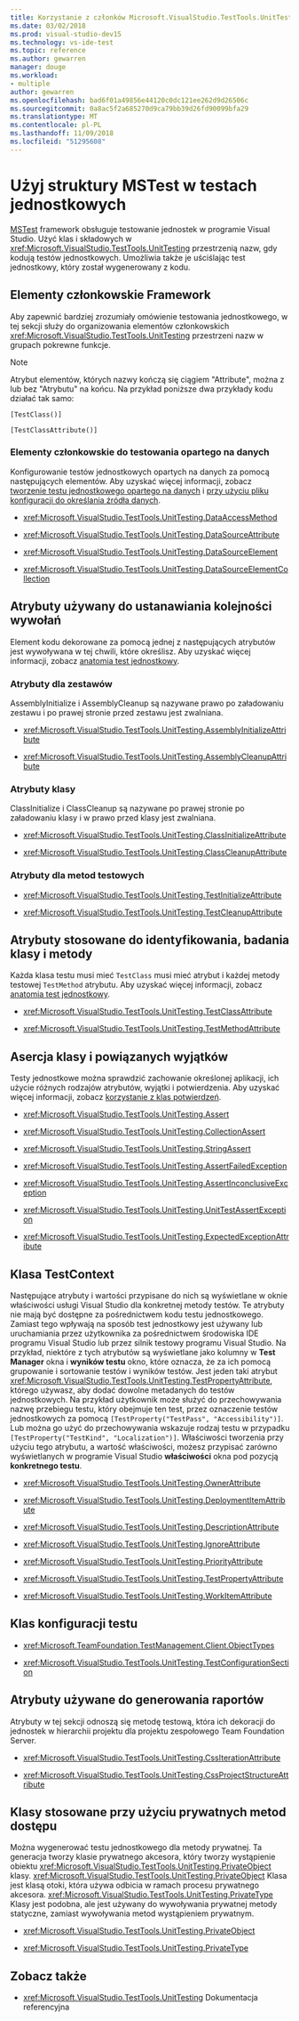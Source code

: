 ```yaml
---
title: Korzystanie z członków Microsoft.VisualStudio.TestTools.UnitTesting w testach jednostkowych
ms.date: 03/02/2018
ms.prod: visual-studio-dev15
ms.technology: vs-ide-test
ms.topic: reference
ms.author: gewarren
manager: douge
ms.workload:
- multiple
author: gewarren
ms.openlocfilehash: bad6f01a49856e44120c0dc121ee262d9d26506c
ms.sourcegitcommit: 0a8ac5f2a685270d9ca79bb39d26fd90099bfa29
ms.translationtype: MT
ms.contentlocale: pl-PL
ms.lasthandoff: 11/09/2018
ms.locfileid: "51295608"
---
```

# <a name="use-the-mstest-framework-in-unit-tests"></a>Użyj struktury MSTest w testach jednostkowych

[MSTest](<xref:Microsoft.VisualStudio.TestTools.UnitTesting>) framework obsługuje testowanie jednostek w programie Visual Studio. Użyć klas i składowych w <xref:Microsoft.VisualStudio.TestTools.UnitTesting> przestrzenią nazw, gdy kodują testów jednostkowych. Umożliwia także je uściślając test jednostkowy, który został wygenerowany z kodu.

## <a name="framework-members"></a>Elementy członkowskie Framework

Aby zapewnić bardziej zrozumiały omówienie testowania jednostkowego, w tej sekcji służy do organizowania elementów członkowskich <xref:Microsoft.VisualStudio.TestTools.UnitTesting> przestrzeni nazw w grupach pokrewne funkcje.

> [!NOTE]
> Atrybut elementów, których nazwy kończą się ciągiem "Attribute", można z lub bez "Atrybutu" na końcu. Na przykład poniższe dwa przykłady kodu działać tak samo:
>
> `[TestClass()]`
>
> `[TestClassAttribute()]`

### <a name="members-used-for-data-driven-testing"></a>Elementy członkowskie do testowania opartego na danych

Konfigurowanie testów jednostkowych opartych na danych za pomocą następujących elementów. Aby uzyskać więcej informacji, zobacz [tworzenie testu jednostkowego opartego na danych](../test/how-to-create-a-data-driven-unit-test.md) i [przy użyciu pliku konfiguracji do określania źródła danych](../test/walkthrough-using-a-configuration-file-to-define-a-data-source.md).

- <xref:Microsoft.VisualStudio.TestTools.UnitTesting.DataAccessMethod>

- <xref:Microsoft.VisualStudio.TestTools.UnitTesting.DataSourceAttribute>

- <xref:Microsoft.VisualStudio.TestTools.UnitTesting.DataSourceElement>

- <xref:Microsoft.VisualStudio.TestTools.UnitTesting.DataSourceElementCollection>

## <a name="attributes-used-to-establish-a-calling-order"></a>Atrybuty używany do ustanawiania kolejności wywołań

Element kodu dekorowane za pomocą jednej z następujących atrybutów jest wywoływana w tej chwili, które określisz. Aby uzyskać więcej informacji, zobacz [anatomia test jednostkowy](https://msdn.microsoft.com/a03d1ee7-9999-4e7c-85df-7d9073976144).

### <a name="attributes-for-assemblies"></a>Atrybuty dla zestawów

AssemblyInitialize i AssemblyCleanup są nazywane prawo po załadowaniu zestawu i po prawej stronie przed zestawu jest zwalniana.

- <xref:Microsoft.VisualStudio.TestTools.UnitTesting.AssemblyInitializeAttribute>

- <xref:Microsoft.VisualStudio.TestTools.UnitTesting.AssemblyCleanupAttribute>

### <a name="attributes-for-classes"></a>Atrybuty klasy

ClassInitialize i ClassCleanup są nazywane po prawej stronie po załadowaniu klasy i w prawo przed klasy jest zwalniana.

- <xref:Microsoft.VisualStudio.TestTools.UnitTesting.ClassInitializeAttribute>

- <xref:Microsoft.VisualStudio.TestTools.UnitTesting.ClassCleanupAttribute>

### <a name="attributes-for-test-methods"></a>Atrybuty dla metod testowych

- <xref:Microsoft.VisualStudio.TestTools.UnitTesting.TestInitializeAttribute>

- <xref:Microsoft.VisualStudio.TestTools.UnitTesting.TestCleanupAttribute>

## <a name="attributes-used-to-identify-test-classes-and-methods"></a>Atrybuty stosowane do identyfikowania, badania klasy i metody

Każda klasa testu musi mieć `TestClass` musi mieć atrybut i każdej metody testowej `TestMethod` atrybutu. Aby uzyskać więcej informacji, zobacz [anatomia test jednostkowy](https://msdn.microsoft.com/a03d1ee7-9999-4e7c-85df-7d9073976144).

- <xref:Microsoft.VisualStudio.TestTools.UnitTesting.TestClassAttribute>

- <xref:Microsoft.VisualStudio.TestTools.UnitTesting.TestMethodAttribute>

## <a name="assert-classes-and-related-exceptions"></a>Asercja klasy i powiązanych wyjątków

Testy jednostkowe można sprawdzić zachowanie określonej aplikacji, ich użycie różnych rodzajów atrybutów, wyjątki i potwierdzenia. Aby uzyskać więcej informacji, zobacz [korzystanie z klas potwierdzeń](../test/using-the-assert-classes.md).

- <xref:Microsoft.VisualStudio.TestTools.UnitTesting.Assert>

- <xref:Microsoft.VisualStudio.TestTools.UnitTesting.CollectionAssert>

- <xref:Microsoft.VisualStudio.TestTools.UnitTesting.StringAssert>

- <xref:Microsoft.VisualStudio.TestTools.UnitTesting.AssertFailedException>

- <xref:Microsoft.VisualStudio.TestTools.UnitTesting.AssertInconclusiveException>

- <xref:Microsoft.VisualStudio.TestTools.UnitTesting.UnitTestAssertException>

- <xref:Microsoft.VisualStudio.TestTools.UnitTesting.ExpectedExceptionAttribute>

## <a name="the-testcontext-class"></a>Klasa TestContext

Następujące atrybuty i wartości przypisane do nich są wyświetlane w oknie właściwości usługi Visual Studio dla konkretnej metody testów. Te atrybuty nie mają być dostępne za pośrednictwem kodu testu jednostkowego. Zamiast tego wpływają na sposób test jednostkowy jest używany lub uruchamiania przez użytkownika za pośrednictwem środowiska IDE programu Visual Studio lub przez silnik testowy programu Visual Studio. Na przykład, niektóre z tych atrybutów są wyświetlane jako kolumny w **Test Manager** okna i **wyników testu** okno, które oznacza, że za ich pomocą grupowanie i sortowanie testów i wyników testów. Jest jeden taki atrybut <xref:Microsoft.VisualStudio.TestTools.UnitTesting.TestPropertyAttribute>, którego używasz, aby dodać dowolne metadanych do testów jednostkowych. Na przykład użytkownik może służyć do przechowywania nazwę przebiegu testu, który obejmuje ten test, przez oznaczenie testów jednostkowych za pomocą `[TestProperty("TestPass", "Accessibility")]`. Lub można go użyć do przechowywania wskazuje rodzaj testu w przypadku `[TestProperty("TestKind", "Localization")]`. Właściwości tworzenia przy użyciu tego atrybutu, a wartość właściwości, możesz przypisać zarówno wyświetlanych w programie Visual Studio **właściwości** okna pod pozycją **konkretnego testu**.

- <xref:Microsoft.VisualStudio.TestTools.UnitTesting.OwnerAttribute>

- <xref:Microsoft.VisualStudio.TestTools.UnitTesting.DeploymentItemAttribute>

- <xref:Microsoft.VisualStudio.TestTools.UnitTesting.DescriptionAttribute>

- <xref:Microsoft.VisualStudio.TestTools.UnitTesting.IgnoreAttribute>

- <xref:Microsoft.VisualStudio.TestTools.UnitTesting.PriorityAttribute>

- <xref:Microsoft.VisualStudio.TestTools.UnitTesting.TestPropertyAttribute>

- <xref:Microsoft.VisualStudio.TestTools.UnitTesting.WorkItemAttribute>

## <a name="test-configuration-classes"></a>Klas konfiguracji testu

- <xref:Microsoft.TeamFoundation.TestManagement.Client.ObjectTypes>

- <xref:Microsoft.VisualStudio.TestTools.UnitTesting.TestConfigurationSection>

## <a name="attributes-used-to-generate-reports"></a>Atrybuty używane do generowania raportów

Atrybuty w tej sekcji odnoszą się metodę testową, która ich dekoracji do jednostek w hierarchii projektu dla projektu zespołowego Team Foundation Server.

- <xref:Microsoft.VisualStudio.TestTools.UnitTesting.CssIterationAttribute>

- <xref:Microsoft.VisualStudio.TestTools.UnitTesting.CssProjectStructureAttribute>

## <a name="classes-used-with-private-accessors"></a>Klasy stosowane przy użyciu prywatnych metod dostępu

Można wygenerować testu jednostkowego dla metody prywatnej. Ta generacja tworzy klasie prywatnego akcesora, który tworzy wystąpienie obiektu <xref:Microsoft.VisualStudio.TestTools.UnitTesting.PrivateObject> klasy. <xref:Microsoft.VisualStudio.TestTools.UnitTesting.PrivateObject> Klasa jest klasą otoki, która używa odbicia w ramach procesu prywatnego akcesora. <xref:Microsoft.VisualStudio.TestTools.UnitTesting.PrivateType> Klasy jest podobna, ale jest używany do wywoływania prywatnej metody statyczne, zamiast wywoływania metod wystąpieniem prywatnym.

- <xref:Microsoft.VisualStudio.TestTools.UnitTesting.PrivateObject>

- <xref:Microsoft.VisualStudio.TestTools.UnitTesting.PrivateType>

## <a name="see-also"></a>Zobacz także

- <xref:Microsoft.VisualStudio.TestTools.UnitTesting> Dokumentacja referencyjna
